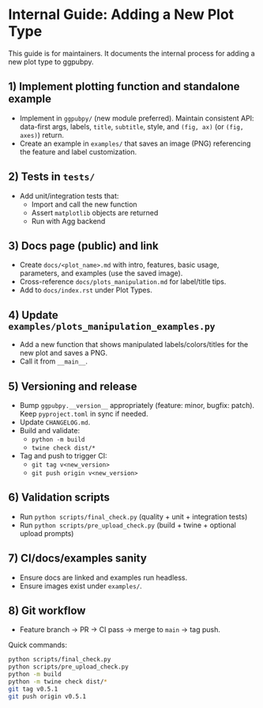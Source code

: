 # Internal Guide: Adding a New Plot Type

This guide is for maintainers. It documents the internal process for adding a new plot type to ggpubpy.

## 1) Implement plotting function and standalone example

- Implement in `ggpubpy/` (new module preferred). Maintain consistent API: data-first args, labels, `title`, `subtitle`, style, and `(fig, ax)` (or `(fig, axes)`) return.
- Create an example in `examples/` that saves an image (PNG) referencing the feature and label customization.

## 2) Tests in `tests/`

- Add unit/integration tests that:
  - Import and call the new function
  - Assert `matplotlib` objects are returned
  - Run with Agg backend

## 3) Docs page (public) and link

- Create `docs/<plot_name>.md` with intro, features, basic usage, parameters, and examples (use the saved image).
- Cross-reference `docs/plots_manipulation.md` for label/title tips.
- Add to `docs/index.rst` under Plot Types.

## 4) Update `examples/plots_manipulation_examples.py`

- Add a new function that shows manipulated labels/colors/titles for the new plot and saves a PNG.
- Call it from `__main__`.

## 5) Versioning and release

- Bump `ggpubpy.__version__` appropriately (feature: minor, bugfix: patch). Keep `pyproject.toml` in sync if needed.
- Update `CHANGELOG.md`.
- Build and validate:
  - `python -m build`
  - `twine check dist/*`
- Tag and push to trigger CI:
  - `git tag v<new_version>`
  - `git push origin v<new_version>`

## 6) Validation scripts

- Run `python scripts/final_check.py` (quality + unit + integration tests)
- Run `python scripts/pre_upload_check.py` (build + twine + optional upload prompts)

## 7) CI/docs/examples sanity

- Ensure docs are linked and examples run headless.
- Ensure images exist under `examples/`.

## 8) Git workflow

- Feature branch → PR → CI pass → merge to `main` → tag push.

Quick commands:

```bash
python scripts/final_check.py
python scripts/pre_upload_check.py
python -m build
python -m twine check dist/*
git tag v0.5.1
git push origin v0.5.1
```
